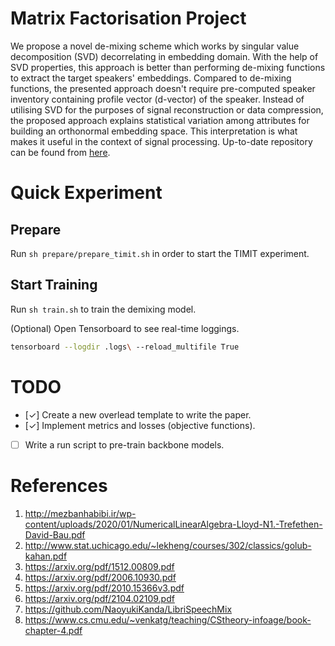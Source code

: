 # Matrix Factorisation Project

We propose a novel de-mixing scheme which works by singular value decomposition (SVD) decorrelating in embedding domain. With the help of SVD properties, this approach is better than performing de-mixing functions to extract the target speakers' embeddings. Compared to de-mixing functions, the presented approach doesn't require pre-computed speaker inventory containing profile vector (d-vector) of the speaker. Instead of utilising SVD for the purposes of signal reconstruction or data compression, the proposed approach explains statistical variation among attributes for building an orthonormal embedding space. This interpretation is what makes it useful in the context of signal processing. Up-to-date repository can be found from [here](https://github.com/asifjalal/speaker-embedding-factorisation).

# Quick Experiment

## Prepare

Run `sh prepare/prepare_timit.sh` in order to start the TIMIT experiment.

## Start Training 

Run `sh train.sh` to train the demixing model.

(Optional) Open Tensorboard to see real-time loggings.

```bash
tensorboard --logdir .logs\ --reload_multifile True
```

# TODO

- [✓] Create a new overlead template to write the paper.
- [✓] Implement metrics and losses (objective functions).
- [ ] Write a run script to pre-train backbone models.

# References

1. http://mezbanhabibi.ir/wp-content/uploads/2020/01/NumericalLinearAlgebra-Lloyd-N1.-Trefethen-David-Bau.pdf
2. http://www.stat.uchicago.edu/~lekheng/courses/302/classics/golub-kahan.pdf
3. https://arxiv.org/pdf/1512.00809.pdf
4. https://arxiv.org/pdf/2006.10930.pdf
5. https://arxiv.org/pdf/2010.15366v3.pdf
6. https://arxiv.org/pdf/2104.02109.pdf
7. https://github.com/NaoyukiKanda/LibriSpeechMix
8. https://www.cs.cmu.edu/~venkatg/teaching/CStheory-infoage/book-chapter-4.pdf